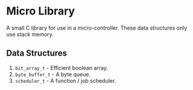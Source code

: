 # Micro Library

A small C library for use in a micro-controller.  These data structures only
use stack memory.

## Data Structures

1. `bit_array_t` - Efficient boolean array.
2. `byte_buffer_t` - A byte queue.
3. `scheduler_t` - A function / job scheduler.
